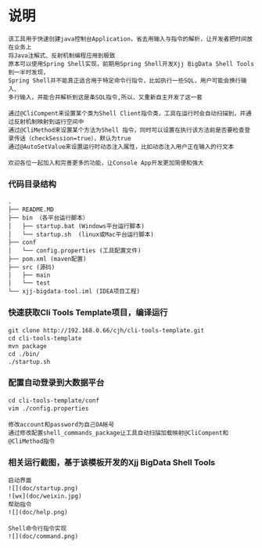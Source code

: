 # 说明
    该工具用于快速创建java控制台Application，省去用输入与指令的解析，让开发者把时间放在业务上
    将Java注解式、反射机制编程应用到极致
    原本可以使用Spring Shell实现，前期用Spring Shell开发Xjj BigData Shell Tools到一半时发现，
    Spring Shell并不能真正适合用于特定命令行指令，比如执行一些SQL，用户可能会换行输入、
    多行输入，并能合并解析到这是条SQL指令,所以，又重新自主开发了这一套

    通过@CliCompent来设置某个类为Shell Client指令类，工具在运行时会自动扫描到，并通过反射机制映射到运行空间中
    通过@CliMethod来设置某个方法为Shell 指令，同时可以设置在执行该方法前是否要检查登录传话（checkSession=true），默认为true
    通过@AutoSetValue来设置运行时动态注入属性，比如动态注入用户正在输入的行文本

    欢迎各位一起加入和完善更多的功能，让Console App开发更加简便和强大
### 代码目录结构
    .
    ├── README.MD
    ├── bin （各平台运行脚本）
    │   ├── startup.bat (Windows平台运行脚本)
    │   └── startup.sh  (linux或Mac平台运行脚本)
    ├── conf
    │   └── config.properties (工具配置文件)
    ├── pom.xml (maven配置)
    ├── src (源码)
    │   ├── main
    │   └── test
    └── xjj-bigdata-tool.iml (IDEA项目工程)
### 快速获取Cli Tools Template项目，编译运行

    git clone http://192.168.0.66/cjh/cli-tools-template.git
    cd cli-tools-template
    mvn package
    cd ./bin/
    ./startup.sh
### 配置自动登录到大数据平台
    cd cli-tools-template/conf
    vim ./config.properties

    修改account和password为自己OA帐号
    通过修改配置shell_commands_package让工具自动扫描加载映射@CliCompent和@CliMethod指令
### 相关运行截图，基于该模板开发的Xjj BigData Shell Tools
    启动界面
    ![](doc/startup.png)
    ![wx](doc/weixin.jpg)
    帮助指令
    ![](doc/help.png)
    
    Shell命令行指令实现
    ![](doc/command.png)
